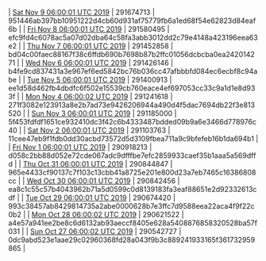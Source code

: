 | [Sat Nov  9 06:00:01 UTC 2019](https://transfer.sh/crF9R/dashninja-dbdump-20191109070001.tar.bz2) | 291674713 | 951446ab397bb10951222d4cb60d931af75779fb6a1ed68f54e62823d84eaf6b | 
| [Fri Nov  8 06:00:01 UTC 2019](https://transfer.sh/DOCC3/dashninja-dbdump-20191108070001.tar.bz2) | 291580495 | efc9fd4c6078ac5a07d02dba64c58fa3abb3012dd2c79e4148a423196eea63e2 | 
| [Thu Nov  7 06:00:01 UTC 2019](https://transfer.sh/7bkho/dashninja-dbdump-20191107070001.tar.bz2) | 291452858 | bd04c00faec88167f38c6ffdb690b7698b87b2ffc01056dcbcba0ea242014271 | 
| [Wed Nov  6 06:00:01 UTC 2019](https://transfer.sh/12Jxi8/dashninja-dbdump-20191106070001.tar.bz2) | 291426146 | b4fe9cd837431a3e967ef6ed5842bc76b036cc47afbbbfd084ec6ecbf8c94abe | 
| [Tue Nov  5 06:00:01 UTC 2019]() | 291400913 | ee1d58d462fb4dbdfc6f502e15539cb760eace4ef697053cc33c9a1d1e8d933f | 
| [Mon Nov  4 06:00:02 UTC 2019](https://transfer.sh/1HvYr/dashninja-dbdump-20191104070002.tar.bz2) | 291241618 | 271f3082e123913a8e2b7ad73e9426206944a490d4f5dac7694db22f3e813520 | 
| [Sun Nov  3 06:00:01 UTC 2019](https://transfer.sh/ZXYJ9/dashninja-dbdump-20191103070001.tar.bz2) | 291185000 | 5f453fdfdf1651ce932410dc3f42c6b4333487bdded09b9a6e3466d778976c40 | 
| [Sat Nov  2 06:00:01 UTC 2019](https://transfer.sh/fNhI8/dashninja-dbdump-20191102070001.tar.bz2) | 291103763 | 11cee47eb9f1fdb0dd30acbd73572d5d3109fbea711a9c9bfefeb16b1da694b1 | 
| [Fri Nov  1 06:00:01 UTC 2019](https://transfer.sh/7Kfl5/dashninja-dbdump-20191101070001.tar.bz2) | 290918213 | d058c2bb88d052e72cde067adc9dfffbe7efc2859933caef35b1aaa5a569dffd | 
| [Thu Oct 31 06:00:01 UTC 2019](https://transfer.sh/1C71v/dashninja-dbdump-20191031070001.tar.bz2) | 290844847 | 965e4433cf90137c7f103c13cbb41a8725e201e800d23a7eb7465c16386808cc | 
| [Wed Oct 30 06:00:01 UTC 2019](https://transfer.sh/nEGZr/dashninja-dbdump-20191030070001.tar.bz2) | 290842456 | ea8c1c55c57b4043962b71a5d0599c0d8139183fa3eaf88651e2d92332613cdf | 
| [Tue Oct 29 06:00:01 UTC 2019](https://transfer.sh/2RClb/dashninja-dbdump-20191029070001.tar.bz2) | 290674420 | 993c38457ab8429814735a2abe0000628b7e3ffc7d9588eea22aca4f9f22c0b2 | 
| [Mon Oct 28 06:00:02 UTC 2019](https://transfer.sh/RGPMF/dashninja-dbdump-20191028070002.tar.bz2) | 290621522 | a4e57a941ee2be8c6d6132ab93aeccf8405e628a5408876858320528ba57f031 | 
| [Sun Oct 27 06:00:02 UTC 2019](https://transfer.sh/xlQ1L/dashninja-dbdump-20191027070002.tar.bz2) | 290542727 | 0dc9abd523e1aae29c02960368fd28a043f9b3c889241933165f361732959865 | 
